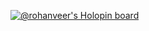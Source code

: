 [![@rohanveer's Holopin board](https://holopin.io/api/user/board?user=rohanveer)](https://holopin.io/@rohanveer)
